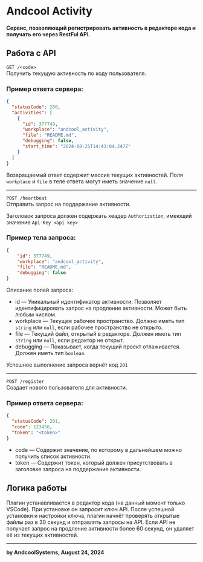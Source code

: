 # Andcool Activity
**Сервис, позволяющий регистрировать активность в редакторе кода и получать его через RestFul API.**  


## Работа c API
`GET /<code>`  
Получить текущую активность по коду пользователя.  

### **Пример ответа сервера:**
```json
{
  "statusCode": 200,
  "activities": [
    {
      "id": 377749,
      "workplace": "andcool_activity",
      "file": "README.md",
      "debugging": false,
      "start_time": "2024-08-25T14:43:04.247Z"
    }
  ]
}

```
Возвращаемый ответ содержит массив текущих активностей. Поля `workplace` и `file` в теле ответа могут иметь значение `null`.

---

`POST /heartbeat`  
Отправить запрос на поддержание активности.  

Заголовок запроса должен содержать хеадер `Authorization`, имеющий значение `Api-Key <api key>`  
### **Пример тела запроса:**
```json
{
    "id": 377749,
    "workplace": "andcool_activity",
    "file": "README.md",
    "debugging": false
}
```
Описание полей запроса:  
- id — Уникальный идентификатор активности. Позволяет идентифицировать запрос на продление активности. Может быть любым числом.
- workplace — Текущее рабочее пространство. Должно иметь тип `string` или `null`, если рабочее пространство не открыто.
- file — Текущий файл, открытый в редакторе. Должен иметь тип `string` или `null`, если редактор не открыт.
- debugging — Показывает, когда текущий проект отлаживается. Должен иметь тип `boolean`.

Успешное выполнение запроса вернёт код `201`


---

`POST /register`  
Создает нового пользователя для активности.  

### **Пример ответа сервера:**
```json
{
  "statusCode": 201,
  "code": 123456,
  "token": "<token>"
}
```

- code — Содержит значение, по которому в дальнейшем можно получить список активности.
- token — Содержит токен, который должен присутствовать в заголовке запроса на поддержание активности.

## Логика работы
Плагин устанавливается в редактор кода (на данный момент только VSCode). При установке он запросит ключ API. После успешной установки и настройки ключа, плагин начнёт проверять открытые файлы раз в 30 секунд и отправлять запросы на API. Если API не получает запрос на продление активности более 60 секунд, он удаляет её из текущих активностей.

---
**by AndcoolSystems, August 24, 2024**